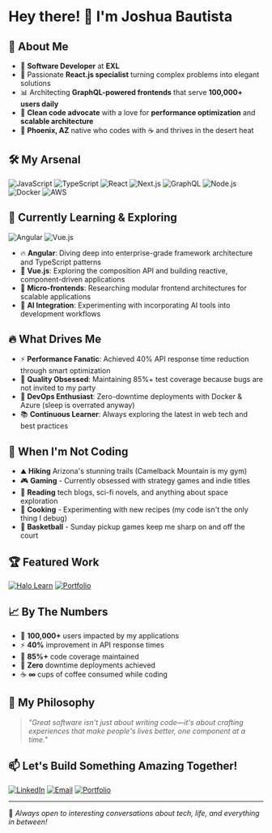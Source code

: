 # Hey there! 👋 I'm Joshua Bautista

## 🚀 About Me
- 💼 **Software Developer** at **EXL**
- 🎯 Passionate **React.js specialist** turning complex problems into elegant solutions
- 📊 Architecting **GraphQL-powered frontends** that serve **100,000+ users daily**
- 🧠 **Clean code advocate** with a love for **performance optimization** and **scalable architecture**
- 🌵 **Phoenix, AZ** native who codes with ☕ and thrives in the desert heat

## 🛠️ My Arsenal
![JavaScript](https://img.shields.io/badge/-JavaScript-F7DF1E?style=flat&logo=javascript&logoColor=black)
![TypeScript](https://img.shields.io/badge/-TypeScript-3178C6?style=flat&logo=typescript&logoColor=white)
![React](https://img.shields.io/badge/-React-61DAFB?style=flat&logo=react&logoColor=black)
![Next.js](https://img.shields.io/badge/-Next.js-000000?style=flat&logo=next.js&logoColor=white)
![GraphQL](https://img.shields.io/badge/-GraphQL-E10098?style=flat&logo=graphql&logoColor=white)
![Node.js](https://img.shields.io/badge/-Node.js-339933?style=flat&logo=node.js&logoColor=white)
![Docker](https://img.shields.io/badge/-Docker-2496ED?style=flat&logo=docker&logoColor=white)
![AWS](https://img.shields.io/badge/-AWS-FF9900?style=flat&logo=amazon-aws&logoColor=white)

## 🌱 Currently Learning & Exploring
![Angular](https://img.shields.io/badge/-Angular-DD0031?style=flat&logo=angular&logoColor=white)
![Vue.js](https://img.shields.io/badge/-Vue.js-4FC08D?style=flat&logo=vue.js&logoColor=white)

- 🔥 **Angular**: Diving deep into enterprise-grade framework architecture and TypeScript patterns
- 💚 **Vue.js**: Exploring the composition API and building reactive, component-driven applications
- 🧪 **Micro-frontends**: Researching modular frontend architectures for scalable applications
- 🤖 **AI Integration**: Experimenting with incorporating AI tools into development workflows

## 🔥 What Drives Me
- ⚡ **Performance Fanatic**: Achieved 40% API response time reduction through smart optimization
- 🧪 **Quality Obsessed**: Maintaining 85%+ test coverage because bugs are not invited to my party
- 🚀 **DevOps Enthusiast**: Zero-downtime deployments with Docker & Azure (sleep is overrated anyway)
- 📚 **Continuous Learner**: Always exploring the latest in web tech and best practices

## 🎨 When I'm Not Coding
- ⛰️ **Hiking** Arizona's stunning trails (Camelback Mountain is my gym)
- 🎮 **Gaming** - Currently obsessed with strategy games and indie titles
- 📖 **Reading** tech blogs, sci-fi novels, and anything about space exploration
- 🍳 **Cooking** - Experimenting with new recipes (my code isn't the only thing I debug)
- 🏀 **Basketball** - Sunday pickup games keep me sharp on and off the court

## 🏆 Featured Work
[![Halo Learn](https://img.shields.io/badge/-Halo%20Learn-4c8aa8?style=for-the-badge&logo=graduation-cap)](https://halo.gcu.edu/)
[![Portfolio](https://img.shields.io/badge/-Portfolio-000000?style=for-the-badge&logo=vercel)](https://self-portfolio-puce.vercel.app/)

## 📈 By The Numbers
- 🎯 **100,000+** users impacted by my applications
- ⚡ **40%** improvement in API response times
- 🧪 **85%+** code coverage maintained
- 🚀 **Zero** downtime deployments achieved
- ☕ **∞** cups of coffee consumed while coding

## 💭 My Philosophy
> *"Great software isn't just about writing code—it's about crafting experiences that make people's lives better, one component at a time."*

## 📫 Let's Build Something Amazing Together!
[![LinkedIn](https://img.shields.io/badge/-LinkedIn-0077B5?style=flat&logo=linkedin&logoColor=white)](https://www.linkedin.com/in/joshua-raphael-bautista-8a019a11b/)
[![Email](https://img.shields.io/badge/-Email-D14836?style=flat&logo=gmail&logoColor=white)](mailto:jrbauti19@gmail.com)
[![Portfolio](https://img.shields.io/badge/-Portfolio-4c8aa8?style=flat&logo=vercel&logoColor=white)](https://self-portfolio-puce.vercel.app/)

---
🌟 *Always open to interesting conversations about tech, life, and everything in between!*
